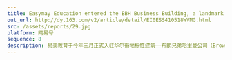 ```yaml
---
title: Easymay Education entered the BBH Business Building, a landmark building on Wall Street, aiming to be the Leader of High-end Education Consulting Company in the United States.
out_url: http://dy.163.com/v2/article/detail/EI0ESS410518WVMG.html
src: /assets/reports/29.jpg
platform: 网易号
sequence: 8
description: 易美教育于今年三月正式入驻华尔街地标性建筑——布朗兄弟哈里曼公司（Brown Brothers Harriman & Co，BBH）位于华尔街的总部大楼，成为唯一一家入驻BBH办公大楼并由华人创办的国际教育企业。
---
```

